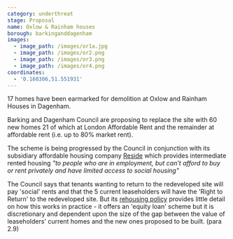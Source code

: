 ```yaml
---
category: underthreat
stage: Proposal 
name: Oxlow & Rainham houses 
borough: barkinganddagenham
images:
  - image_path: /images/or1a.jpg
  - image_path: /images/or2.png
  - image_path: /images/or3.png
  - image_path: /images/or4.png
coordinates:
  - '0.160306,51.551931'
---
```

17 homes have been earmarked for demolition at Oxlow and Rainham Houses in Dagenham.

Barking and Dagenham Council are proposing to replace the site with 60 new homes 21 of which at London Affordable Rent and the remainder at affordable rent (i.e. up to 80% market rent).

The scheme is being progressed by the Council in conjunction with its subsidiary affordable housing company [Reside](https://www.lbbd.gov.uk/affordable-rents-reside-housing) which provides intermediate rented housing _"to people who are in employment, but can’t afford to buy or rent privately and have limited access to social housing"_

The Council says that tenants wanting to return to the redeveloped site will pay 'social' rents and that the 5 current leaseholders will have the 'Right to Return' to the redeveloped site. But its [rehousing policy](https://modgov.lbbd.gov.uk/Internet/documents/s131918/Estate%20Renewal%20Report.pdf) provides little detail on how this works in practice - it offers an 'equity loan' scheme but it is discretionary and dependent upon the size of the gap between the value of leaseholders' current homes and the new ones proposed to be built. (para 2.9) 
